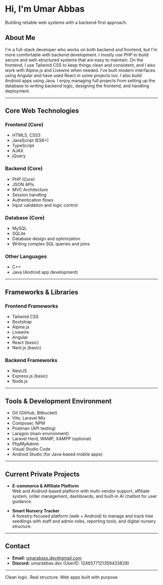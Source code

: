 # Hi, I'm Umar Abbas

Building reliable web systems with a backend-first approach.

## About Me

I'm a full-stack developer who works on both backend and frontend, but I'm more comfortable with backend development. 
I mostly use PHP to build secure and well-structured systems that are easy to maintain. On the frontend, I use Tailwind CSS to keep things clean and consistent, and I also work with Alpine.js and Livewire when needed. 
I’ve built modern interfaces using Angular and have used React in some projects too. I also build Android apps using Java. 
I enjoy managing full projects from setting up the database to writing backend logic, designing the frontend, and handling deployment.

---

## Core Web Technologies

### Frontend (Core)
- HTML5, CSS3
- JavaScript (ES6+)
- TypeScript
- AJAX
- jQuery

### Backend (Core)
- PHP (Core)
- JSON APIs
- MVC Architecture
- Session handling
- Authentication flows
- Input validation and logic control

### Database (Core)
- MySQL  
- SQLite  
- Database design and optimization  
- Writing complex SQL queries and joins

### Other Languages
- C++
- Java (Android app development)

---

## Frameworks & Libraries

### Frontend Frameworks
- Tailwind CSS  
- Bootstrap  
- Alpine.js  
- Livewire  
- Angular
- React (basic)  
- Next.js (basic)

### Backend Frameworks
- NestJS
- Express.js (basic)  
- Node.js

---

## Tools & Development Environment

- Git (GitHub, Bitbucket)
- Vite, Laravel Mix
- Composer, NPM
- Postman (API testing)
- Laragon (main environment)
- Laravel Herd, WAMP, XAMPP (optional)
- PhpMyAdmin
- Visual Studio Code
- Android Studio (for Java-based mobile apps)

---

## Current Private Projects

- **E-commerce & Affiliate Platform**  
  Web and Android-based platform with multi-vendor support, affiliate system, order management, dashboards, and built-in AI chatbot for user guidance.

- **Smart Nursery Tracker**  
  A forestry-focused platform (web + Android) to manage and track tree seedlings with staff and admin roles, reporting tools, and digital nursery structure.
  
---

## Contact

- **Email:** umarabass.dev@gmail.com  
- **Discord:** umarabbas.dev (UserID: 1246577121359433828)

---

Clean logic. Real structure. Web apps built with purpose.

